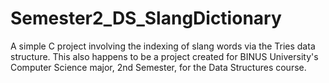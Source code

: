 # Semester2_DS_SlangDictionary
A simple C project involving the indexing of slang words via the Tries data structure. This also happens to be a project created for BINUS University's Computer Science major, 2nd Semester, for the Data Structures course.
